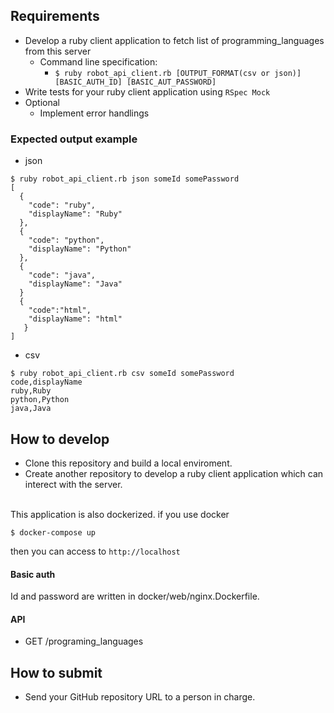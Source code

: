 ## Requirements
- Develop a ruby client application to fetch list of programming_languages from this server
  - Command line specification:
    - `$ ruby robot_api_client.rb [OUTPUT_FORMAT(csv or json)] [BASIC_AUTH_ID] [BASIC_AUT_PASSWORD]`
- Write tests for your ruby client application using `RSpec Mock`
- Optional
  - Implement error handlings

### Expected output example
- json
```
$ ruby robot_api_client.rb json someId somePassword
[
  {
    "code": "ruby",
    "displayName": "Ruby"
  },
  {
    "code": "python",
    "displayName": "Python"
  },
  {
    "code": "java",
    "displayName": "Java"
  }
  {
    "code":"html",
    "displayName": "html"
   }
]
```

- csv
```
$ ruby robot_api_client.rb csv someId somePassword
code,displayName
ruby,Ruby
python,Python
java,Java
```
## How to develop
- Clone this repository and build a local enviroment.
- Create another repository to develop a ruby client application which can interect with the server.

<br>
This application is also dockerized. 
if you use docker

```
$ docker-compose up 
```
then you can access to `http://localhost`

#### Basic auth
Id and password are written in docker/web/nginx.Dockerfile.

#### API
- GET /programing_languages


## How to submit
- Send your GitHub repository URL to a person in charge.

